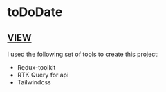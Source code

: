 # toDoDate

## [VIEW](https://rataysh.github.io/toDoDate/)

I used the following set of tools to create this project:

- Redux-toolkit
- RTK Query for api
- Tailwindcss

